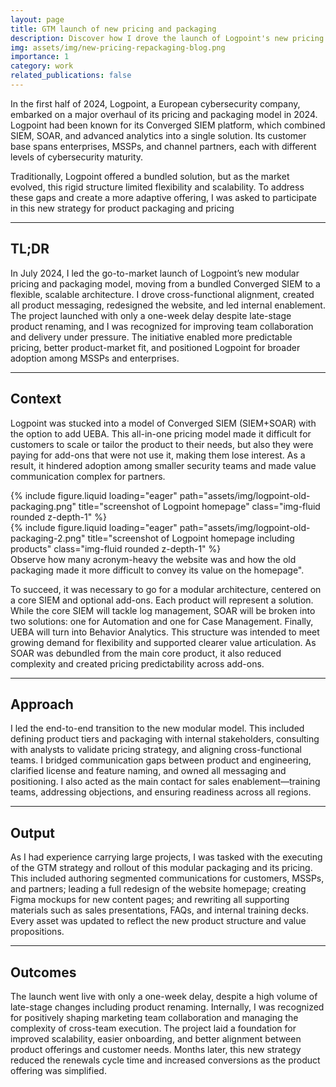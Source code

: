 ```yaml
---
layout: page
title: GTM launch of new pricing and packaging
description: Discover how I drove the launch of Logpoint's new pricing and packaging, from defining the positioning and messaging to executing the campaigns for its launch.
img: assets/img/new-pricing-repackaging-blog.png
importance: 1
category: work
related_publications: false
---
```


In the first half of 2024, Logpoint, a European cybersecurity company, embarked on a major overhaul of its pricing and packaging model in 2024. Logpoint had been known for its Converged SIEM platform, which combined SIEM, SOAR, and advanced analytics into a single solution. Its customer base spans enterprises, MSSPs, and channel partners, each with different levels of cybersecurity maturity. 

Traditionally, Logpoint offered a bundled solution, but as the market evolved, this rigid structure limited flexibility and scalability. To address these gaps and create a more adaptive offering, I was asked to participate in this new strategy for product packaging and pricing

---

## TL;DR

In July 2024, I led the go-to-market launch of Logpoint’s new modular pricing and packaging model, moving from a bundled Converged SIEM to a flexible, scalable architecture. I drove cross-functional alignment, created all product messaging, redesigned the website, and led internal enablement. The project launched with only a one-week delay despite late-stage product renaming, and I was recognized for improving team collaboration and delivery under pressure. The initiative enabled more predictable pricing, better product-market fit, and positioned Logpoint for broader adoption among MSSPs and enterprises.

---

## Context

Logpoint was stucked into a model of Converged SIEM (SIEM+SOAR) with the option to add UEBA. This all-in-one pricing model made it difficult for customers to scale or tailor the product to their needs, but also they were paying for add-ons that were not use it, making them lose interest. As a result, it hindered adoption among smaller security teams and made value communication complex for partners.

<div class="row">
    <div class="col-sm mt-3 mt-md-0">
        {% include figure.liquid loading="eager" path="assets/img/logpoint-old-packaging.png" title="screenshot of Logpoint homepage" class="img-fluid rounded z-depth-1" %}
    </div>
    <div class="col-sm mt-3 mt-md-0">
        {% include figure.liquid loading="eager" path="assets/img/logpoint-old-packaging-2.png" title="screenshot of Logpoint homepage including products" class="img-fluid rounded z-depth-1" %}
    </div>
</div>
<div class="caption">
    Observe how many acronym-heavy the website was and how the old packaging made it more difficult to convey its value on the homepage".
</div>


To succeed, it was necessary to go for a modular architecture, centered on a core SIEM and optional add-ons. Each product will represent a solution. While the core SIEM will tackle log management, SOAR will be broken into two solutions: one for Automation and one for Case Management. Finally, UEBA will turn into  Behavior Analytics. This structure was intended to meet growing demand for flexibility and supported clearer value articulation. As SOAR was debundled from the main core product, it also reduced complexity and created pricing predictability across add-ons.

---

## Approach

I led the end-to-end transition to the new modular model. This included defining product tiers and packaging with internal stakeholders, consulting with analysts to validate pricing strategy, and aligning cross-functional teams. I bridged communication gaps between product and engineering, clarified license and feature naming, and owned all messaging and positioning. I also acted as the main contact for sales enablement—training teams, addressing objections, and ensuring readiness across all regions.

---

## Output

As I had experience carrying large projects, I was tasked with the executing of the GTM strategy and rollout of this modular packaging and its pricing. This included authoring segmented communications for customers, MSSPs, and partners; leading a full redesign of the website homepage; creating Figma mockups for new content pages; and rewriting all supporting materials such as sales presentations, FAQs, and internal training decks. Every asset was updated to reflect the new product structure and value propositions.

---

## Outcomes

The launch went live with only a one-week delay, despite a high volume of late-stage changes including product renaming. Internally, I was recognized for positively shaping marketing team collaboration and managing the complexity of cross-team execution. The project laid a foundation for improved scalability, easier onboarding, and better alignment between product offerings and customer needs. Months later, this new strategy reduced the renewals cycle time and increased conversions as the product offering was simplified.
